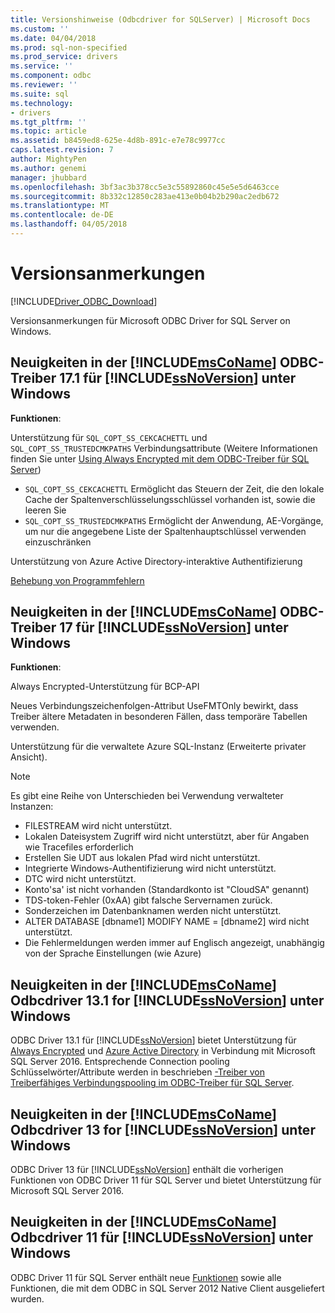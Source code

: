 ```yaml
---
title: Versionshinweise (Odbcdriver for SQLServer) | Microsoft Docs
ms.custom: ''
ms.date: 04/04/2018
ms.prod: sql-non-specified
ms.prod_service: drivers
ms.service: ''
ms.component: odbc
ms.reviewer: ''
ms.suite: sql
ms.technology:
- drivers
ms.tgt_pltfrm: ''
ms.topic: article
ms.assetid: b8459ed8-625e-4d8b-891c-e7e78c9977cc
caps.latest.revision: 7
author: MightyPen
ms.author: genemi
manager: jhubbard
ms.openlocfilehash: 3bf3ac3b378cc5e3c55892860c45e5e5d6463cce
ms.sourcegitcommit: 8b332c12850c283ae413e0b04b2b290ac2edb672
ms.translationtype: MT
ms.contentlocale: de-DE
ms.lasthandoff: 04/05/2018
---
```

# <a name="release-notes"></a>Versionsanmerkungen
[!INCLUDE[Driver_ODBC_Download](../../../includes/driver_odbc_download.md)]

  Versionsanmerkungen für Microsoft ODBC Driver for SQL Server on Windows.  

## <a name="whats-new-in-the-includemsconameincludesmsconamemdmd-odbc-driver-171-for-includessnoversionincludesssnoversionmdmd-on-windows"></a>Neuigkeiten in der [!INCLUDE[msCoName](../../../includes/msconame_md.md)] ODBC-Treiber 17.1 für [!INCLUDE[ssNoVersion](../../../includes/ssnoversion_md.md)] unter Windows

**Funktionen**:

Unterstützung für `SQL_COPT_SS_CEKCACHETTL` und `SQL_COPT_SS_TRUSTEDCMKPATHS` Verbindungsattribute (Weitere Informationen finden Sie unter [Using Always Encrypted mit dem ODBC-Treiber für SQL Server](../using-always-encrypted-with-the-odbc-driver.md))
- `SQL_COPT_SS_CEKCACHETTL` Ermöglicht das Steuern der Zeit, die den lokale Cache der Spaltenverschlüsselungsschlüssel vorhanden ist, sowie die leeren Sie
- `SQL_COPT_SS_TRUSTEDCMKPATHS` Ermöglicht der Anwendung, AE-Vorgänge, um nur die angegebene Liste der Spaltenhauptschlüssel verwenden einzuschränken


Unterstützung von Azure Active Directory-interaktive Authentifizierung

[Behebung von Programmfehlern](../bug-fixes.md)


## <a name="whats-new-in-the-includemsconameincludesmsconamemdmd-odbc-driver-17-for-includessnoversionincludesssnoversionmdmd-on-windows"></a>Neuigkeiten in der [!INCLUDE[msCoName](../../../includes/msconame_md.md)] ODBC-Treiber 17 für [!INCLUDE[ssNoVersion](../../../includes/ssnoversion_md.md)] unter Windows

**Funktionen**:

Always Encrypted-Unterstützung für BCP-API

Neues Verbindungszeichenfolgen-Attribut UseFMTOnly bewirkt, dass Treiber ältere Metadaten in besonderen Fällen, dass temporäre Tabellen verwenden.

Unterstützung für die verwaltete Azure SQL-Instanz (Erweiterte privater Ansicht). 
> [!NOTE]
> Es gibt eine Reihe von Unterschieden bei Verwendung verwalteter Instanzen:
> -   FILESTREAM wird nicht unterstützt. 
> -   Lokalen Dateisystem Zugriff wird nicht unterstützt, aber für Angaben wie Tracefiles erforderlich 
> -   Erstellen Sie UDT aus lokalen Pfad wird nicht unterstützt. 
> -   Integrierte Windows-Authentifizierung wird nicht unterstützt. 
> -   DTC wird nicht unterstützt. 
> -   Konto'sa' ist nicht vorhanden (Standardkonto ist "CloudSA" genannt)
> -   TDS-token-Fehler (0xAA) gibt falsche Servernamen zurück.
> -   Sonderzeichen im Datenbanknamen werden nicht unterstützt. 
> -   ALTER DATABASE [dbname1] MODIFY NAME = [dbname2] wird nicht unterstützt.
> -   Die Fehlermeldungen werden immer auf Englisch angezeigt, unabhängig von der Sprache Einstellungen (wie Azure) 
  

## <a name="whats-new-in-the-includemsconameincludesmsconamemdmd-odbc-driver-131-for-includessnoversionincludesssnoversionmdmd-on-windows"></a>Neuigkeiten in der [!INCLUDE[msCoName](../../../includes/msconame_md.md)] Odbcdriver 13.1 for [!INCLUDE[ssNoVersion](../../../includes/ssnoversion_md.md)] unter Windows  
 ODBC Driver 13.1 für [!INCLUDE[ssNoVersion](../../../includes/ssnoversion_md.md)] bietet Unterstützung für [Always Encrypted](../../../connect/odbc/using-always-encrypted-with-the-odbc-driver.md) und [Azure Active Directory](../../../connect/odbc/using-azure-active-directory.md) in Verbindung mit Microsoft SQL Server 2016.  Entsprechende Connection pooling Schlüsselwörter/Attribute werden in beschrieben [-Treiber von Treiberfähiges Verbindungspooling im ODBC-Treiber für SQL Server](../../../connect/odbc/windows/driver-aware-connection-pooling-in-the-odbc-driver-for-sql-server.md).

 ## <a name="whats-new-in-the-includemsconameincludesmsconamemdmd-odbc-driver-13-for-includessnoversionincludesssnoversionmdmd-on-windows"></a>Neuigkeiten in der [!INCLUDE[msCoName](../../../includes/msconame_md.md)] Odbcdriver 13 for [!INCLUDE[ssNoVersion](../../../includes/ssnoversion_md.md)] unter Windows  
 ODBC Driver 13 für [!INCLUDE[ssNoVersion](../../../includes/ssnoversion_md.md)] enthält die vorherigen Funktionen von ODBC Driver 11 für SQL Server und bietet Unterstützung für Microsoft SQL Server 2016.

## <a name="whats-new-in-the-includemsconameincludesmsconamemdmd-odbc-driver-11-for-includessnoversionincludesssnoversionmdmd-on-windows"></a>Neuigkeiten in der [!INCLUDE[msCoName](../../../includes/msconame_md.md)] Odbcdriver 11 für [!INCLUDE[ssNoVersion](../../../includes/ssnoversion_md.md)] unter Windows  
 ODBC Driver 11 für SQL Server enthält neue [Funktionen](./features-of-the-microsoft-odbc-driver-for-sql-server-on-windows.md) sowie alle Funktionen, die mit dem ODBC in SQL Server 2012 Native Client ausgeliefert wurden.  
